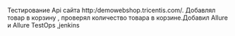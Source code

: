Тестирование Api сайта http:/demowebshop.tricentis.com/. Добавлял товар в корзину , проверял количество товара в корзине.Добавил Allure и Allure TestOps ,jenkins